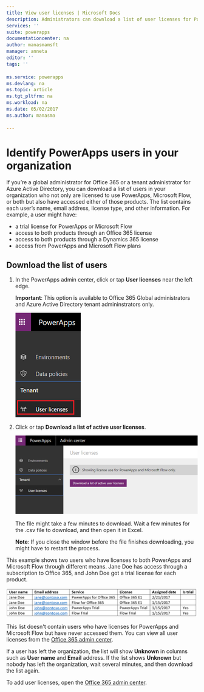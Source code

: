 ```yaml
---
title: View user licenses | Microsoft Docs
description: Administrators can download a list of user licenses for PowerApps and Microsoft Flow
services: ''
suite: powerapps
documentationcenter: na
author: manasmamsft
manager: anneta
editor: ''
tags: ''

ms.service: powerapps
ms.devlang: na
ms.topic: article
ms.tgt_pltfrm: na
ms.workload: na
ms.date: 05/02/2017
ms.author: manasma

---
```

# Identify PowerApps users in your organization
If you’re a global administrator for Office 365 or a tenant administrator for Azure Active Directory, you can download a list of users in your organization who not only are licensed to use PowerApps, Microsoft Flow, or both but also have accessed either of those products. The list contains each user’s name, email address, license type, and other information. For example, a user might have:

* a trial license for PowerApps or Microsoft Flow
* access to both products through an Office 365 license
* access to both products through a Dynamics 365 license
* access from PowerApps and Microsoft Flow plans

## Download the list of users
1. In the PowerApps admin center, click or tap **User licenses** near the left edge.
   
    **Important**: This option is available to Office 365 Global administrators and Azure Active Directory tenant admininstrators only.
   
    ![File and Share](./media/admin-view-user-licenses/leftnav.png)
2. Click or tap **Download a list of active user licenses**.
   
    ![File and Share](./media/admin-view-user-licenses/download-list.png)
   
    The file might take a few minutes to download. Wait a few minutes for the .csv file to download, and then open it in Excel.
   
    **Note**: If you close the window before the file finishes downloading, you might have to restart the process.

This example shows two users who have licenses to both PowerApps and Microsoft Flow through different means. Jane Doe has access through a subscription to Office 365, and John Doe got a trial license for each product.

![File and Share](./media/admin-view-user-licenses/table2.png)

This list doesn't contain users who have licenses for PowerApps and Microsoft Flow but have never accessed them. You can view all user licenses from the [Office 365 admin center][1].

If a user has left the organization, the list will show **Unknown** in columns such as **User name** and **Email** address. If the list shows **Unknown** but nobody has left the organization, wait several minutes, and then download the list again.

To add user licenses, open the [Office 365 admin center][1].

<!--Reference links in article-->
[1]:https://support.office.com/article/Assign-or-remove-licenses-for-Office-365-for-business-997596b5-4173-4627-b915-36abac6786dc
